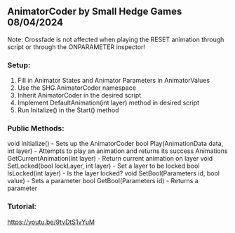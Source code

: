 ## AnimatorCoder by Small Hedge Games 08/04/2024

Note: Crossfade is not affected when playing the RESET animation through script or through the ONPARAMETER inspector!

### Setup:
1. Fill in Animator States and Animator Parameters in AnimatorValues
2. Use the SHG.AnimatorCoder namespace
3. Inherit AnimatorCoder in the desired script
4. Implement DefaultAnimation(int layer) method in desired script
5. Run Initalize() in the Start() method

### Public Methods:

void Initialize() - Sets up the AnimatorCoder 
bool Play(AnimationData data, int layer) - Attempts to play an animation and returns its success
Animations GetCurrentAnimation(int layer) - Return current animation on layer
void SetLocked(bool lockLayer, int layer) - Set a layer to be locked
bool IsLocked(int layer) - Is the layer locked?
void SetBool(Parameters id, bool value) - Sets a parameter
bool GetBool(Parameters id) - Returns a parameter

### Tutorial: 
https://youtu.be/9tvDtS1vYuM